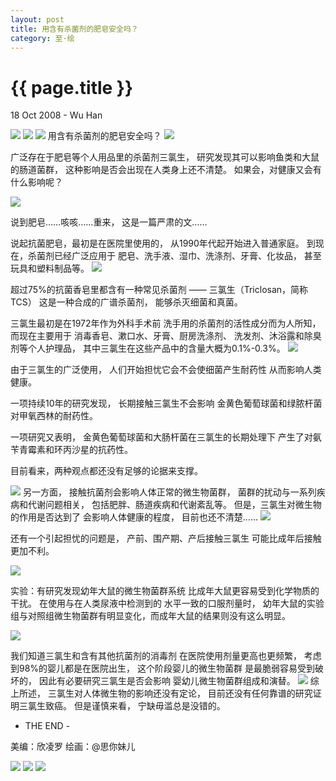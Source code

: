 ```yaml
---
layout: post
title: 用含有杀菌剂的肥皂安全吗？
category: 至·绘
---
```


{{ page.title }}
================

<p class="meta">18 Oct 2008 - Wu Han</p>


<img class="" src="/images/zhihui/zhihui.gif">
<img class="" src="/images/biaoyu.png">

<img class="" src="/images/dian.gif" >
用含有杀菌剂的肥皂安全吗？
<img class="" src="/images/zhihui/0.jpeg" >

广泛存在于肥皂等个人用品里的杀菌剂三氯生，
研究发现其可以影响鱼类和大鼠的肠道菌群，
这种影响是否会出现在人类身上还不清楚。
如果会，对健康又会有什么影响呢？


<img class="" src="/images/zhihui/1.jpeg" >

说到肥皂……咳咳……重来，
这是一篇严肃的文……

说起抗菌肥皂，最初是在医院里使用的，
从1990年代起开始进入普通家庭。
到现在，杀菌剂已经广泛应用于
肥皂、洗手液、湿巾、洗涤剂、牙膏、化妆品，
甚至玩具和塑料制品等。
<img class="" src="/images/zhihui/2.jpeg" >

超过75%的抗菌香皂里都含有一种常见杀菌剂
—— 三氯生（Triclosan，简称TCS）
这是一种合成的广谱杀菌剂，
能够杀灭细菌和真菌。

三氯生最初是在1972年作为外科手术前
洗手用的杀菌剂的活性成分而为人所知，
而现在主要用于
消毒香皂、漱口水、牙膏、厨房洗涤剂、
洗发剂、沐浴露和除臭剂等个人护理品，
其中三氯生在这些产品中的含量大概为0.1%-0.3%。
<img class="" src="/images/zhihui/3.jpeg" >


由于三氯生的广泛使用，
人们开始担忧它会不会使细菌产生耐药性
从而影响人类健康。

一项持续10年的研究发现，
长期接触三氯生不会影响
金黄色葡萄球菌和绿脓杆菌对甲氧西林的耐药性。

一项研究又表明，
金黄色葡萄球菌和大肠杆菌在三氯生的长期处理下
产生了对氨苄青霉素和环丙沙星的抗药性。

目前看来，两种观点都还没有足够的论据来支撑。

<img class="" src="/images/zhihui/4.jpeg" >
另一方面，
接触抗菌剂会影响人体正常的微生物菌群，
菌群的扰动与一系列疾病和代谢问题相关，
包括肥胖、肠道疾病和代谢紊乱等。
但是，三氯生对微生物的作用是否达到了
会影响人体健康的程度，
目前也还不清楚……

<img class="" src="/images/zhihui/5.jpeg" >

还有一个引起担忧的问题是，
产前、围产期、产后接触三氯生
可能比成年后接触更加不利。

<img class="" src="/images/zhihui/6.jpeg" >

实验：有研究发现幼年大鼠的微生物菌群系统
比成年大鼠更容易受到化学物质的干扰。
在使用与在人类尿液中检测到的
水平一致的口服剂量时，
幼年大鼠的实验组与对照组微生物菌群有明显变化，而成年大鼠的结果则没有这么明显。

<img class="" src="/images/zhihui/7.jpeg" >

我们知道三氯生和含有其他抗菌剂的消毒剂
在医院使用剂量更高也更频繁，
考虑到98%的婴儿都是在医院出生，
这个阶段婴儿的微生物菌群
是最脆弱容易受到破坏的，
因此有必要研究三氯生是否会影响
婴幼儿微生物菌群组成和演替。
<img class="" src="/images/zhihui/8.jpeg" >
综上所述，
三氯生对人体微生物的影响还没有定论，
目前还没有任何靠谱的研究证明三氯生致癌。
但是谨慎来看，
宁缺毋滥总是没错的。

- THE END -

美编：欣凌罗 绘画：@思你妹儿

<img class="" src="/images/endline.gif" >
<img class="" src="/images/zhuanfa.jpg" >
<img class="" src="/images/gongzhonghao.jpeg" >


